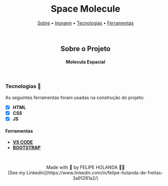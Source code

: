 <h1 align="center">Space Molecule</h1>

<p align="center"><a href="#sobre">Sobre</a> •
  <a href="#Imagem">Imagem</a> •
<a href="#Tecnologias-">Tecnologias</a> •
<a href="#Ferramentas">Ferramentas</a></p>

<br>

<h2 align="center">Sobre o Projeto</h2>

<h4 align="center">Molecula Espacial</h4>

<br>

  ### Tecnologias 🚀

  As seguintes ferramentas foram usadas na construção do projeto:

  - [x] **HTML**
  - [x] **CSS**
  - [x] **JS**

  #### Ferramentas

  - [**VS CODE**](https://code.visualstudio.com/)
  - [**BOOTSTRAP**](https://getbootstrap.com/)

<br>
  <p align="center">Made with 💜 by FELIPE HOLANDA 👋🏻 <br>[See my Linkedin](https://www.linkedin.com/in/felipe-holanda-de-freitas-3a91281a2/)</p>


